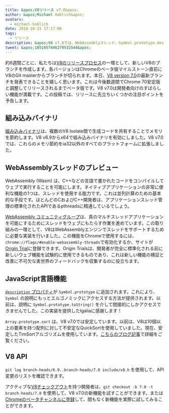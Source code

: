 ```yaml
---
title: &apos;V8リリース v7.0&apos;
author: &apos;Michael Hablich&apos;
avatars:
  - michael-hablich
date: 2018-10-15 17:17:00
tags:
  - リリース
description: &apos;V8 v7.0では、WebAssemblyスレッド、Symbol.prototype.description、そしてより多くのプラットフォームでの組み込みバイナリが含まれています！&apos;
tweet: &apos;1051857446279532544&apos;
---
```

約6週間ごとに、私たちは[V8のリリースプロセス](/docs/release-process)の一環として、新しいV8のブランチを作成します。各バージョンはChromeのベータ版マイルストーン直前にV8のGit masterからブランチが切られます。本日、[V8 version 7.0](https://chromium.googlesource.com/v8/v8.git/+log/branch-heads/7.0)の最新ブランチを発表できることを嬉しく思います。これは今後数週間でChrome 70安定版と調整してリリースされるまでベータ版です。V8 v7.0は開発者向けのすばらしい機能が満載です。この投稿では、リリースに先立ちいくつかの注目ポイントを予告します。

<!--truncate-->
## 組み込みバイナリ

[組み込みバイナリ](/blog/embedded-builtins)は、複数のV8 Isolate間で生成コードを共有することでメモリを節約します。V8 v6.9からx64で組み込みバイナリを有効にしました。V8 v7.0では、これらのメモリ節約をia32以外のすべてのプラットフォームに拡張しました。

## WebAssemblyスレッドのプレビュー

WebAssembly (Wasm) は、C++などの言語で書かれたコードをコンパイルしてウェブで実行することを可能にします。ネイティブアプリケーションの非常に便利な機能の1つは、スレッドを使用する能力です。これは並列計算のための基本的な手段です。ほとんどのCおよびC++開発者は、アプリケーションスレッド管理の標準化されたAPIであるpthreadsに精通しているでしょう。

[WebAssembly コミュニティグループ](https://www.w3.org/community/webassembly/)は、真のマルチスレッドアプリケーションを可能にするためにスレッドをウェブにもたらす作業を進めています。この取り組みの一環として、V8はWebAssemblyエンジンでスレッドをサポートするために必要な実装を行いました。この機能をChromeで使用するには、`chrome://flags/#enable-webassembly-threads`で有効化するか、サイトが[Origin Trial](https://github.com/GoogleChrome/OriginTrials)に登録できます。Origin Trialsは、開発者が完全に標準化される前に新しいウェブ機能を試験的に使用できるものであり、これは新しい機能の検証と改善に不可欠な実世界のフィードバックを収集するのに役立ちます。

## JavaScript言語機能

[`description` プロパティ](https://tc39.es/proposal-Symbol-description/)が `Symbol.prototype` に追加されます。これにより、`Symbol` の説明にもっとエルゴノミックにアクセスする方法が提供されます。以前は、説明に `Symbol.prototype.toString()` を介して間接的にしかアクセスできませんでした。この実装を提供したIgaliaに感謝します！

`Array.prototype.sort` は、V8 v7.0では安定しています。以前は、V8は10個以上の要素を持つ配列に対して不安定なQuickSortを使用していました。現在、安定したTimSortアルゴリズムを使用しています。[こちらのブログ記事](/blog/array-sort)で詳細をご覧ください。

## V8 API

`git log branch-heads/6.9..branch-heads/7.0 include/v8.h` を使用して、API変更のリストを確認できます。

アクティブな[V8チェックアウト](/docs/source-code#using-git)を持つ開発者は、`git checkout -b 7.0 -t branch-heads/7.0` を使用して、V8 v7.0の新機能を試すことができます。または[Chromeのベータチャンネルに登録](https://www.google.com/chrome/browser/beta.html)して、間もなく新機能を実際に試してみることができます。
